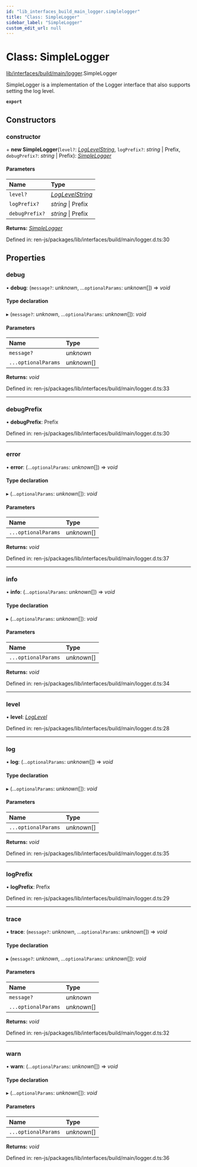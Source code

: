 ```yaml
---
id: "lib_interfaces_build_main_logger.simplelogger"
title: "Class: SimpleLogger"
sidebar_label: "SimpleLogger"
custom_edit_url: null
---
```


# Class: SimpleLogger

[lib/interfaces/build/main/logger](../modules/lib_interfaces_build_main_logger.md).SimpleLogger

SimpleLogger is a implementation of the Logger interface that also supports
setting the log level.

**`export`**

## Constructors

### constructor

\+ **new SimpleLogger**(`level?`: [*LogLevelString*](../modules/lib_interfaces_build_main_logger.md#loglevelstring), `logPrefix?`: *string* \| Prefix, `debugPrefix?`: *string* \| Prefix): [*SimpleLogger*](lib_interfaces_build_main_logger.simplelogger.md)

#### Parameters

| Name | Type |
| :------ | :------ |
| `level?` | [*LogLevelString*](../modules/lib_interfaces_build_main_logger.md#loglevelstring) |
| `logPrefix?` | *string* \| Prefix |
| `debugPrefix?` | *string* \| Prefix |

**Returns:** [*SimpleLogger*](lib_interfaces_build_main_logger.simplelogger.md)

Defined in: ren-js/packages/lib/interfaces/build/main/logger.d.ts:30

## Properties

### debug

• **debug**: (`message?`: *unknown*, ...`optionalParams`: *unknown*[]) => *void*

#### Type declaration

▸ (`message?`: *unknown*, ...`optionalParams`: *unknown*[]): *void*

#### Parameters

| Name | Type |
| :------ | :------ |
| `message?` | *unknown* |
| `...optionalParams` | *unknown*[] |

**Returns:** *void*

Defined in: ren-js/packages/lib/interfaces/build/main/logger.d.ts:33

___

### debugPrefix

• **debugPrefix**: Prefix

Defined in: ren-js/packages/lib/interfaces/build/main/logger.d.ts:30

___

### error

• **error**: (...`optionalParams`: *unknown*[]) => *void*

#### Type declaration

▸ (...`optionalParams`: *unknown*[]): *void*

#### Parameters

| Name | Type |
| :------ | :------ |
| `...optionalParams` | *unknown*[] |

**Returns:** *void*

Defined in: ren-js/packages/lib/interfaces/build/main/logger.d.ts:37

___

### info

• **info**: (...`optionalParams`: *unknown*[]) => *void*

#### Type declaration

▸ (...`optionalParams`: *unknown*[]): *void*

#### Parameters

| Name | Type |
| :------ | :------ |
| `...optionalParams` | *unknown*[] |

**Returns:** *void*

Defined in: ren-js/packages/lib/interfaces/build/main/logger.d.ts:34

___

### level

• **level**: [*LogLevel*](../enums/lib_interfaces_build_main_logger.loglevel.md)

Defined in: ren-js/packages/lib/interfaces/build/main/logger.d.ts:28

___

### log

• **log**: (...`optionalParams`: *unknown*[]) => *void*

#### Type declaration

▸ (...`optionalParams`: *unknown*[]): *void*

#### Parameters

| Name | Type |
| :------ | :------ |
| `...optionalParams` | *unknown*[] |

**Returns:** *void*

Defined in: ren-js/packages/lib/interfaces/build/main/logger.d.ts:35

___

### logPrefix

• **logPrefix**: Prefix

Defined in: ren-js/packages/lib/interfaces/build/main/logger.d.ts:29

___

### trace

• **trace**: (`message?`: *unknown*, ...`optionalParams`: *unknown*[]) => *void*

#### Type declaration

▸ (`message?`: *unknown*, ...`optionalParams`: *unknown*[]): *void*

#### Parameters

| Name | Type |
| :------ | :------ |
| `message?` | *unknown* |
| `...optionalParams` | *unknown*[] |

**Returns:** *void*

Defined in: ren-js/packages/lib/interfaces/build/main/logger.d.ts:32

___

### warn

• **warn**: (...`optionalParams`: *unknown*[]) => *void*

#### Type declaration

▸ (...`optionalParams`: *unknown*[]): *void*

#### Parameters

| Name | Type |
| :------ | :------ |
| `...optionalParams` | *unknown*[] |

**Returns:** *void*

Defined in: ren-js/packages/lib/interfaces/build/main/logger.d.ts:36
